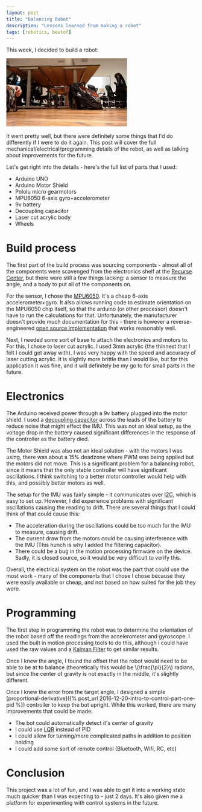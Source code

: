 ```yaml
---
layout: post
title: "Balancing Robot"
description: "Lessons learned from making a robot"
tags: [robotics, bestof]
---
```


This week, I decided to build a robot:

<img src="../img/robot1/bot.gif" alt="My robot">

It went pretty well, but there were definitely some things that I'd do differently if I were to do it again. This post will cover the full mechanical/electrical/programming details of the robot, as well as talking about improvements for the future.

Let's get right into the details - here's the full list of parts that I used:

* Arduino UNO
* Arduino Motor Shield
* Pololu micro gearmotors
* MPU6050 6-axis gyro+accelerometer
* 9v battery
* Decoupling capacitor
* Laser cut acrylic body
* Wheels

# Build process

The first part of the build process was sourcing components - almost all of the components were scavenged from the electronics shelf at the [Recurse Center](https://www.recurse.com/), but there were still a few things lacking: a sensor to measure the angle, and a body to put all of the components on.

For the sensor, I chose the [MPU6050](http://playground.arduino.cc/Main/MPU-6050). It's a cheap 6-axis accelerometer+gyro. It also allows running code to estimate orientation on the MPU6050 chip itself, so that the arduino (or other processor) doesn't have to run the calculations for that. Unfortunately, the manufacturer doesn't provide much documentation for this - there is however a reverse-engineered [open source implementation](https://www.i2cdevlib.com/devices/mpu6050) that works reasonably well.

Next, I needed some sort of base to attach the electronics and motors to. For this, I chose to laser cut acrylic. I used 3mm acrylic (the thinnest that I felt I could get away with). I was very happy with the speed and accuracy of laser cutting acrylic. It is slightly more brittle than I would like, but for this application it was fine, and it will definitely be my go to for small parts in the future.

# Electronics

The Arduino received power through a 9v battery plugged into the motor shield. I used a [decoupling capacitor](https://en.wikipedia.org/wiki/Decoupling_capacitor) across the leads of the battery to reduce noise that might effect the IMU. This was not an ideal setup, as the voltage drop in the battery caused significant differences in the response of the controller as the battery died.

The Motor Shield was also not an ideal solution - with the motors I was using, there was about a 15% deadzone where PWM was being applied but the motors did not move. This is a significant problem for a balancing robot, since it means that the only stable controller will have significant oscillations. I think switching to a better motor controller would help with this, and possibly better motors as well.

The setup for the IMU was fairly simple - it communicates over [I2C](https://en.wikipedia.org/wiki/I%C2%B2C), which is easy to set up. However, I did experience problems with significant oscillations causing the reading to drift. There are several things that I could think of that could cause this:

* The acceleration during the oscillations could be too much for the IMU to measure, causing drift.
* The current draw from the motors could be causing interference with the IMU (This hunch is why I added the filtering capacitor).
* There could be a bug in the motion processing firmware on the device. Sadly, it is closed source, so it would be very difficult to verify this.

Overall, the electrical system on the robot was the part that could use the most work - many of the components that I chose I chose because they were easily available or cheap, and not based on how suited for the job they were.

# Programming

The first step in programming the robot was to determine the orientation of the robot based off the readings from the accelerometer and gyroscope. I used the built in motion processing tools to do this, although I could have used the raw values and a [Kalman Filter](https://en.wikipedia.org/wiki/Kalman_filter) to get similar results.

Once I knew the angle, I found the offset that the robot would need to be able to be at to balance (theoretically this would be \\(\frac{\pi}{2}\\) radians, but since the center of gravity is not exactly in the middle, it's slightly different.

Once I knew the error from the target angle, I designed a simple [proportional-derivative]({% post_url 2016-12-20-intro-to-control-part-one-pid %}) controller to keep the bot upright. While this worked, there are many improvements that could be made:

* The bot could automatically detect it's center of gravity
* I could use [LQR](https://en.wikipedia.org/wiki/Linear-quadratic_regulator) instead of PID
* I could allow for turning/more complicated paths in addition to position holding
* I could add some sort of remote control (Bluetooth, Wifi, RC, etc)

# Conclusion

This project was a lot of fun, and I was able to get it into a working state much quicker than I was expecting to - just 2 days. It's also given me a platform for experimenting with control systems in the future.
